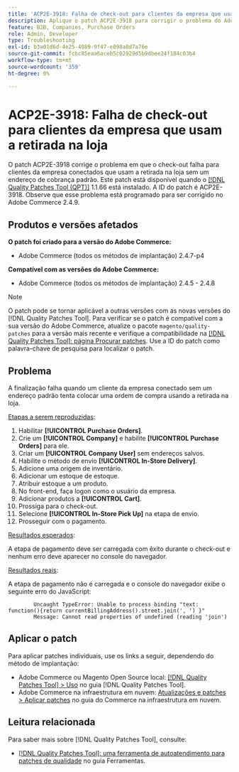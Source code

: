 ```yaml
---
title: 'ACP2E-3918: Falha de check-out para clientes da empresa que usam a retirada na loja'
description: Aplique o patch ACP2E-3918 para corrigir o problema do Adobe Commerce em que o check-out falha para clientes da empresa conectados que usam a coleta na loja sem um endereço de cobrança padrão.
feature: B2B, Companies, Purchase Orders
role: Admin, Developer
type: Troubleshooting
exl-id: b3a01d6d-4e25-4089-9f47-e898a8d7a76e
source-git-commit: fcbc85eaa6aceb5c02929d5b9dbee24f184c03b4
workflow-type: tm+mt
source-wordcount: '359'
ht-degree: 0%

---
```


# ACP2E-3918: Falha de check-out para clientes da empresa que usam a retirada na loja

O patch ACP2E-3918 corrige o problema em que o check-out falha para clientes da empresa conectados que usam a retirada na loja sem um endereço de cobrança padrão. Este patch está disponível quando o [[!DNL Quality Patches Tool (QPT)]](/help/tools/quality-patches-tool/quality-patches-tool-to-self-serve-quality-patches.md) 1.1.66 está instalado. A ID do patch é ACP2E-3918. Observe que esse problema está programado para ser corrigido no Adobe Commerce 2.4.9.

## Produtos e versões afetados

**O patch foi criado para a versão do Adobe Commerce:**

* Adobe Commerce (todos os métodos de implantação) 2.4.7-p4

**Compatível com as versões do Adobe Commerce:**

* Adobe Commerce (todos os métodos de implantação) 2.4.5 - 2.4.8

>[!NOTE]
>
>O patch pode se tornar aplicável a outras versões com as novas versões do [!DNL Quality Patches Tool]. Para verificar se o patch é compatível com a sua versão do Adobe Commerce, atualize o pacote `magento/quality-patches` para a versão mais recente e verifique a compatibilidade na [[!DNL Quality Patches Tool]: página Procurar patches](https://experienceleague.adobe.com/tools/commerce-quality-patches/index.html?lang=pt-BR). Use a ID do patch como palavra-chave de pesquisa para localizar o patch.

## Problema

A finalização falha quando um cliente da empresa conectado sem um endereço padrão tenta colocar uma ordem de compra usando a retirada na loja.

<u>Etapas a serem reproduzidas</u>:

1. Habilitar **[!UICONTROL Purchase Orders]**.
1. Crie um **[!UICONTROL Company]** e habilite **[!UICONTROL Purchase Orders]** para ele.
1. Criar um **[!UICONTROL Company User]** sem endereços salvos.
1. Habilite o método de envio **[!UICONTROL In-Store Delivery]**.
1. Adicione uma origem de inventário.
1. Adicionar um estoque de estoque.
1. Atribuir estoque a um produto.
1. No front-end, faça logon como o usuário da empresa.
1. Adicionar produtos a **[!UICONTROL Cart]**.
1. Prossiga para o check-out.
1. Selecione **[!UICONTROL In-Store Pick Up]** na etapa de envio.
1. Prosseguir com o pagamento.

<u>Resultados esperados</u>:

A etapa de pagamento deve ser carregada com êxito durante o check-out e nenhum erro deve aparecer no console do navegador.

<u>Resultados reais</u>:

A etapa de pagamento não é carregada e o console do navegador exibe o seguinte erro do JavaScript:

```
        Uncaught TypeError: Unable to process binding "text: function(){return currentBillingAddress().street.join(', ') }"
        Message: Cannot read properties of undefined (reading 'join')
```

## Aplicar o patch

Para aplicar patches individuais, use os links a seguir, dependendo do método de implantação:

* Adobe Commerce ou Magento Open Source local: [[!DNL Quality Patches Tool] > Uso](/help/tools/quality-patches-tool/usage.md) no guia [!DNL Quality Patches Tool].
* Adobe Commerce na infraestrutura em nuvem: [Atualizações e patches > Aplicar patches](https://experienceleague.adobe.com/docs/commerce-cloud-service/user-guide/develop/upgrade/apply-patches.html?lang=pt-BR) no guia do Commerce na infraestrutura em nuvem.

## Leitura relacionada

Para saber mais sobre [!DNL Quality Patches Tool], consulte:

* [[!DNL Quality Patches Tool]: uma ferramenta de autoatendimento para patches de qualidade](/help/tools/quality-patches-tool/quality-patches-tool-to-self-serve-quality-patches.md) no guia Ferramentas.

